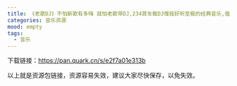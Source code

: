 ```yaml
---
title: 《老歌DJ》不怕新歌有多嗨 就怕老歌带DJ,234首车载DJ慢摇好听至极的经典音乐,值得收藏WAV+MP3+4.2GB]
categories: 音乐资源
mood: empty
tags:
  - 音乐
---
```





下载链接：https://pan.quark.cn/s/e2f7a01e313b







以上就是资源包链接，资源容易失效，建议大家尽快保存，以免失效。